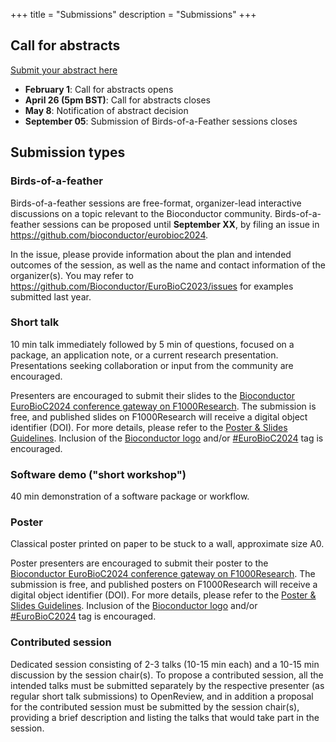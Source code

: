 +++
title = "Submissions"
description = "Submissions"
+++

## Call for abstracts

[Submit your abstract here](https://openreview.net/group?id=bioconductor.org/EuroBioC/2024/Conference)

* **February 1**: Call for abstracts opens
* **April 26 (5pm BST)**: Call for abstracts closes
* **May 8**: Notification of abstract decision
* **September 05**: Submission of Birds-of-a-Feather sessions closes

<!--
**Important Dates**
* January 22, 2022: Call for abstracts opens
* March 29, 2022: Call for abstracts closes at 11:59 pm Pacific time 
* Registration will open soon
* April 29, 2022: Notification of decision
* July 27-29, 2022: The BioC2022 conference

* January 22, 2021: Call for abstracts opens
* New! Deadline extended to March 16, 2021: Abstract submission closes
* Abstract submission is now closed. All submissions are currently under review.
* April 16, 2021: Notification of decision
* Registration will open soon
* August 4-6, 2021: BioC2021
-->

## Submission types

### Birds-of-a-feather
<!-- ### Birds-of-a-feather - Submission open! -->

Birds-of-a-feather sessions are free-format, organizer-lead interactive discussions on a topic relevant to the Bioconductor community.
Birds-of-a-feather sessions can be proposed until **September XX**, by filing an issue in <https://github.com/bioconductor/eurobioc2024>.

In the issue, please provide information about the plan and intended outcomes of the session, as well as the name and contact information of the organizer(s).
You may refer to <https://github.com/Bioconductor/EuroBioC2023/issues> for examples submitted last year.

### Short talk

10 min talk immediately followed by 5 min of questions, focused on a package, an application note, or a current research presentation.
Presentations seeking collaboration or input from the community are encouraged.

Presenters are encouraged to submit their slides to the [Bioconductor EuroBioC2024 conference gateway on F1000Research](https://f1000research.com/gateways/bioconductor/for-authors/publish-your-research).
The submission is free, and published slides on F1000Research will receive a digital object identifier (DOI). 
For more details, please refer to the [Poster & Slides Guidelines](https://f1000research.com/gateways/bioconductor/for-authors/posters-and-slides-guidelines).
Inclusion of the [Bioconductor logo](https://www.bioconductor.org/about/logo/) and/or [#EuroBioC2024](https://f1000research.com/search?q=EuroBioC2024) tag is encouraged. 

### Software demo ("short workshop")

40 min demonstration of a software package or workflow.

<!--
### Long workshop
1.5 - 2 hour interactive workshop, where participants will be expected to have the time and opportunity to follow along and perform analysis themselves.
-->

### Poster

Classical poster printed on paper to be stuck to a wall, approximate size A0.

Poster presenters are encouraged to submit their poster to the [Bioconductor EuroBioC2024 conference gateway on F1000Research](https://f1000research.com/gateways/bioconductor/for-authors/publish-your-research).
The submission is free, and published posters on F1000Research will receive a digital object identifier (DOI). 
For more details, please refer to the [Poster & Slides Guidelines](https://f1000research.com/gateways/bioconductor/for-authors/posters-and-slides-guidelines).
Inclusion of the [Bioconductor logo](https://www.bioconductor.org/about/logo/) and/or [#EuroBioC2024](https://f1000research.com/search?q=EuroBioC2024) tag is encouraged. 

### Contributed session

Dedicated session consisting of 2-3 talks (10-15 min each) and a 10-15 min discussion by the session chair(s).
To propose a contributed session, all the intended talks must be submitted separately by the respective presenter (as regular short talk submissions) to OpenReview, and in addition a proposal for the contributed session must be submitted by the session chair(s), providing a brief description and listing the talks that would take part in the session. 

<!--
### Digital poster
Digital posters can be submitted and displayed/presented as plain pdf posters, shiny apps, web pages, ... be creative! Posters will be presented in a dedicated remote session.
-->
